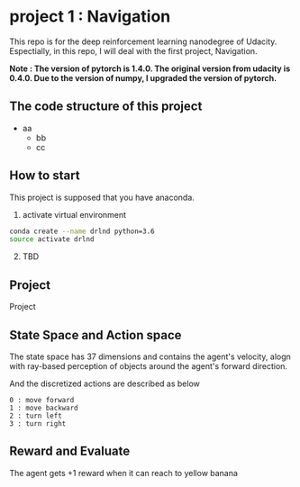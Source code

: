 # project 1 : Navigation
This repo is for the deep reinforcement learning nanodegree of Udacity.
Espectially, in this repo, I will deal with the first project, Navigation.

**Note : The version of pytorch is 1.4.0. The original version from udacity is 0.4.0. Due to the version of numpy, I upgraded the version of pytorch.** 

## The code structure of this project
- aa
  - bb
  - cc

## How to start
This project is supposed that you have anaconda.

1. activate virtual environment 
```bash
conda create --name drlnd python=3.6
source activate drlnd
```
2. TBD


## Project
Project 

## State Space and Action space
The state space has 37 dimensions and contains the agent's velocity, alogn with ray-based perception of objects around the agent's forward direction.

And the discretized actions are described as below
```
0 : move forward
1 : move backward
2 : turn left
3 : turn right
```

## Reward and Evaluate
The agent gets +1 reward when it can reach to yellow banana
